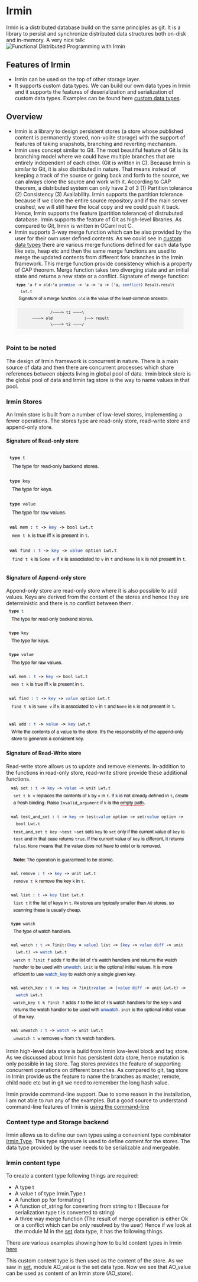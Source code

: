 # Irmin
Irmin is a distributed database build on the same principles as git. It is a library to persist and synchronize distributed data structures both on-disk and in-memory.
A very nice talk: 
![Functional Distributed Programming with Irmin](https://www.infoq.com/presentations/irmin)
## Features of Irmin
* Irmin can be used on the top of other storage layer.
* It supports custom data types. We can build our own data types in Irmin and it supports the features of deserialization and serialization of custom data types. Examples can be found here [custom data types](https://github.com/priyas13/ocaml-irmin).

## Overview
* Irmin is a library to design persistent stores (a store whose published content is permanently stored, non-volite storage) with the support of features of taking snapshots, branching and reverting mechanism. 
* Irmin uses concept similar to Git. The most beautiful feature of Git is its branching model where we could have multiple branches that are entirely independent of each other. (Git is written in C). Because Irmin is similar to Git, it is also distributed in nature. That means instead of keeping a track of the source or going back and forth to the source, we can always clone the source and work with it. According to CAP theorem, a distributed system can only have 2 of 3 (1) Partition tolerance (2) Consistency (3) Availability. Irmin supports the partition tolerance because if we clone the entire source repository and if the main server crashed, we will still have the local copy and we could push it back. Hence, Irmin supports the feature (partition tolerance) of distrubuted database. Irmin supports the feature of Git as high-level libraries. As compared to Git, Irmin is written in OCaml not C.
* Irmin supports 3-way merge function which can be also provided by the user for their own user defined contents. As we could see in [custom data types](https://github.com/priyas13/ocaml-irmin) there are various merge functions defined for each data type like sets, heap etc and then the same merge functions are used to merge the updated contents from different fork branches in the Irmin framework. This merge function provide consistency which is a property of CAP theorem. Merge function takes two diverging state and an initial state and returns a new state or a conflict.
Signature of merge function:
![merge-sig](https://github.com/priyas13/Irmin/blob/master/merge-sig.png)
### Point to be noted
The design of Irmin framework is concurrent in nature. There is a main source of data and then there are concurrent processes which share references between objects living in global pool of data. Irmin block store is the global pool of data and Irmin tag store is the way to name values in that pool.

### Irmin Stores 
An Irmin store is built from a number of low-level stores, implementing a fewer operations. The stores type are read-only store, read-write store and append-only store. 
#### Signature of Read-only store
![read-only](https://github.com/priyas13/Irmin/blob/master/read-only.png)
#### Signature of Append-only store
Append-only store are read-only store where it is also possible to add values. Keys are derived from the content of the stores and hence they are deterministic and there is no conflict between them.
![append-only](https://github.com/priyas13/Irmin/blob/master/append-only.png)
#### Signature of Read-Write store
Read-write store allows us to update and remove elements. In-addition to the functions in read-only store, read-write strore provide these additional functions.
![read-write](https://github.com/priyas13/Irmin/blob/master/read-write.png)

Irmin high-level data store is build from Irmin low-level block and tag store. As we discussed about Irmin has persistent data store, hence mutation is only possible in tag store. Tag stores provides the feature of supporting concurrent operations on different branches. As compared to git, tag store in Irmin provide us the feature to name the branches as master, remote, child node etc but in git we need to remember the long hash value. 

Irmin provide command-line support. Due to some reason in the installation, I am not able to run any of the examples. But a good source to understand command-line features of Irmin is [using the command-line](https://zshipko.github.io/irmin-tutorial/UsingTheCommandLine.html)

### Content type and Storage backend
Irmin allows us to define our own types using a convenient type combinator [Irmin.Type](https://mirage.github.io/irmin/irmin/Irmin/Type/index.html). This type signature is used to define content for the stores. The data type provided by the user needs to be serializable and mergeable.
### Irmin content type
To create a content type following things are required:
* A type t
* A value t of type Irmin.Type.t
* A function pp for formating t
* A function of_string for converting from string to t (Because for serialization type t is converted to string)
* A three way merge function (The result of merge operation is either Ok or a conflict which can be only resolved by the user)
Hence if we look at the module M in the [set](https://github.com/priyas13/ocaml-irmin/blob/master/set/iset.ml) data type, it has the following things.

There are various examples showing how to build content types in Irmin [here](https://zshipko.github.io/irmin-tutorial/Contents.html)

This custom content type is then used as the content of the store. As we saw in [set](https://github.com/priyas13/ocaml-irmin/blob/master/set/iset.ml), module AO_value is the set data type. Now we see that AO_value can be used as content of an Irmin store (AO_store). 
